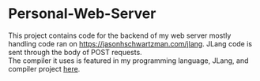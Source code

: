 # Personal-Web-Server

This project contains code for the backend of my web server mostly handling code ran on https://jasonhschwartzman.com/jlang. JLang code is sent through the body of POST requests. <br>
The compiler it uses is featured in my programming language, JLang, and compiler project [here](https://github.com/JasonHarrisonSchwartzman/Compiler).

